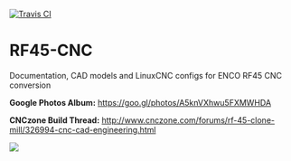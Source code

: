 [![Travis CI](https://img.shields.io/travis/KurtJacobson/RF45-CNC/master.svg?label=site)](https://travis-ci.org/KurtJacobson/RF45-CNC)

# RF45-CNC
Documentation, CAD models and LinuxCNC configs for ENCO RF45 CNC conversion

**Google Photos Album:**
https://goo.gl/photos/A5knVXhwu5FXMWHDA   

**CNCzone Build Thread:**
http://www.cnczone.com/forums/rf-45-clone-mill/326994-cnc-cad-engineering.html

![](https://i.imgur.com/0F2g8Wpl.jpg)
